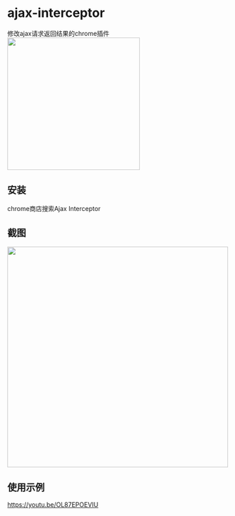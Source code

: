 # ajax-interceptor
修改ajax请求返回结果的chrome插件
<img src="https://github.com/YGYOOO/react-draggable-tags/raw/master/readmeImgs/icon.png" width="300">


## 安装
chrome商店搜索Ajax Interceptor

## 截图
<img src="https://github.com/YGYOOO/react-draggable-tags/raw/master/readmeImgs/screenshot.png" width="500">

## 使用示例
https://youtu.be/OL87EPOEVIU
